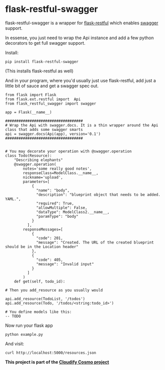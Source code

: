 # flask-restful-swagger

flask-restful-swagger is a wrapper for [flask-restful](http://flask-restful.readthedocs.org/en/latest/) which enables [swagger](https://developers.helloreverb.com/swagger/) support.

In essense, you just need to wrap the Api instance and add a few python decorators to get full swagger support.

Install: 

```
pip install flask-restful-swagger
```
(This installs flask-restful as well)


And in your program, where you'd usually just use flask-restful, add just a little bit of sauce and get a swagger spec out.


```
from flask import Flask
from flask.ext.restful import  Api
from flask_restful_swagger import swagger

app = Flask(__name__)

###################################
# Wrap the Api with swagger.docs. It is a thin wrapper around the Api class that adds some swagger smarts
api = swagger.docs(Api(app), version='0.1')
###################################


# You may decorate your operation with @swagger.operation
class Todo(Resource):
    "Describing elephants"
    @swagger.operation(
        notes='some really good notes',
        responseClass=ModelClass.__name__,
        nickname='upload',
        parameters=[
            {
              "name": "body",
              "description": "blueprint object that needs to be added. YAML.",
              "required": True,
              "allowMultiple": False,
              "dataType": ModelClass2.__name__,
              "paramType": "body"
            }
          ],
        responseMessages=[
            {
              "code": 201,
              "message": "Created. The URL of the created blueprint should be in the Location header"
            },
            {
              "code": 405,
              "message": "Invalid input"
            }
          ]
        )
    def get(self, todo_id):

# Then you add_resource as you usually would

api.add_resource(TodoList, '/todos')
api.add_resource(Todo, '/todos/<string:todo_id>')

# You define models like this:
-- TODO

```

Now run your flask app
```
python example.py
```

And visit:
```
curl http://localhost:5000/resources.json
```

__This project is part of the [Cloudify Cosmo project](https://github.com/CloudifySource/)__